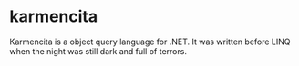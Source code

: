 karmencita
==========

Karmencita is a object query language for .NET. It was written before LINQ when the night was still dark and full of terrors.
